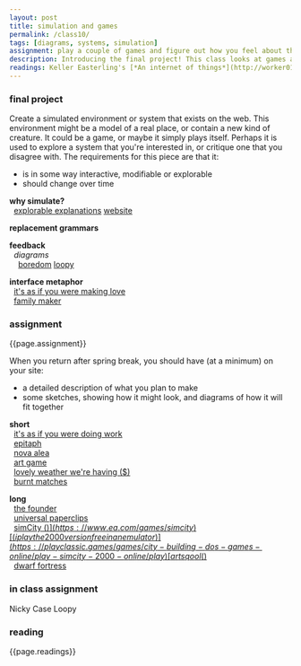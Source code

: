 ```yaml
---  
layout: post  
title: simulation and games 
permalink: /class10/  
tags: [diagrams, systems, simulation]
assignment: play a couple of games and figure out how you feel about them. start planning your simulated environment for your final project.
description: Introducing the final project! This class looks at games and simulations as tools for critique, political statements, and modes of artistic enquiry. We think about interface metaphors and feedback systems, and talk about some of the history of cybernetics.
readings: Keller Easterling's [*An internet of things*](http://worker01.e-flux.com/pdf/article_8946204.pdf), Nicky Case's [*how to simulate the universe in 134 easy steps*](https://blog.ncase.me/how-to-simulate-the-universe-in-134-easy-steps/) and Ava Kofman's [*les simerables*](https://jacobinmag.com/2014/10/les-simerables/). 
---  
```


### final project
Create a simulated environment or system that exists on the web.
This environment might be a model of a real place, or contain a new kind of creature. It could be a game, or maybe it simply plays itself. Perhaps it is used to explore a system that you're interested in, or critique one that you disagree with. The requirements for this piece are that it:
* is in some way interactive, modifiable or explorable
* should change over time


**why simulate?**  
  [explorable explanations](http://worrydream.com/ExplorableExplanations/#explorableExample) [website](https://explorabl.es)

**replacement grammars**  

**feedback**  
  *diagrams*  
    [boredom](https://d2w9rnfcy7mm78.cloudfront.net/660313/original_d800520e8a1bc54ea30dbe9540613a41.jpeg?1469019638?bc=1) [loopy](https://ncase.me/loopy/)

**interface metaphor**  
  [it's as if you were making love](https://pippinbarr.github.io/itisasifyouweremakinglove/)  
  [family maker](https://rkuo.net/Family-Maker)  


### assignment
{{page.assignment}}

When you return after spring break, you should have (at a minimum) on your site:
* a detailed description of what you plan to make
* some sketches, showing how it might look, and diagrams of how it will fit together


**short**  
  [it's as if you were doing work](https://pippinbarr.github.io/itisasifyouweredoingwork/)  
  [epitaph](https://itch.io/jam/fermi-paradox-jam/rate/84227)  
  [nova alea](https://molleindustria.org/nova-alea/)  
  [art game](http://www.pippinbarr.com/games/artgame/ArtGame.html)  
  [lovely weather we're having ($)](https://glander.itch.io/lovely-weather-were-having)  
  [burnt matches](https://www.pippinbarr.com/2016/11/29/burnt-matches/)  

**long**  
  [the founder](http://thefounder.biz/)  
  [universal paperclips](https://www.decisionproblem.com/paperclips/index2.html)  
  [simCity ($)](https://www.ea.com/games/simcity)  [(i play the 2000 version free in an emulator)](https://playclassic.games/games/city-building-dos-games-online/play-simcity-2000-online/play)  
  [art sqool ($)](https://glander.itch.io/art-sqool)  
  [dwarf fortress](http://www.bay12games.com/dwarves/)  


### in class assignment
Nicky Case Loopy

### reading
{{page.readings}}